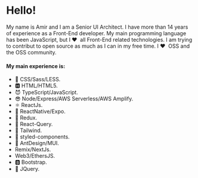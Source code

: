 # Hello!

My name is Amir and I am a Senior UI Architect. I have more than 14 years of experience as a Front-End developer. My main programming language has been JavaScript, but I ❤️ &nbsp;all Front-End related technologies. I am trying to contribut to open source as much as I can in my free time. I ❤️ &nbsp;OSS and the OSS community. 

#### My main experience is:
- 💫 CSS/Sass/LESS. 
- 🅷 HTML/HTML5.
- 😈 TypeScript/JavaScript.
- 😎 Node/Express/AWS Serverless/AWS Amplify.
- ⚛ ReactJs. 
- 📱 ReactNative/Expo.
- 🤖 Redux.
- 🧮 React-Query.
- 🌹 Tailwind.
- 💅 styled-components.
- 🐜 AntDesign/MUI.
- Remix/NextJs.
- Web3/EthersJS.
- 🅱 Bootstrap.
- 👾 JQuery.

<!--
**amir5000/amir5000** is a ✨ _special_ ✨ repository because its `README.md` (this file) appears on your GitHub profile.

Here are some ideas to get you started:

- 🔭 I’m currently working on ...
- 🌱 I’m currently learning ...
- 👯 I’m looking to collaborate on ...
- 🤔 I’m looking for help with ...
- 💬 Ask me about ...
- 📫 How to reach me: ...
- 😄 Pronouns: ...
- ⚡ Fun fact: ...
-->
